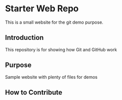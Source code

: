 # Starter Web Repo
This is a small website for the git demo purpose. 

## Introduction
This repository is for showing how Git and GitHub work

## Purpose
Sample website with plenty of files for demos

## How to Contribute